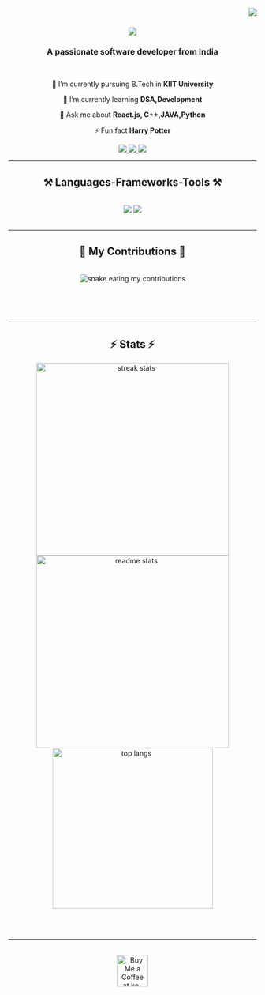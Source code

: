 <img align="right" src="https://visitor-badge.laobi.icu/badge?page_id=Akshaykumar2508.Akshaykumar2508" />

<h1 align="center">
    <img src="https://readme-typing-svg.herokuapp.com/?font=Righteous&size=35&center=true&vCenter=true&width=500&height=70&duration=4000&lines=Hi+There!+👋;+I'm+Akshay+Kumar!;" />
</h1>

<h3 align="center">A passionate software developer from India</h3>

<br/>

<div align="center">
 
 🔭 I’m currently pursuing B.Tech in **KIIT University**
 
 🌱 I’m currently learning **DSA,Development**

💬 Ask me about **React.js, C++,JAVA,Python**

⚡ Fun fact **Harry Potter**

 </div>
 
<div align="center"> 
  <a href="mailto:akshayjha02528@gmail.com">
    <img src="https://img.shields.io/badge/Gmail-333333?style=for-the-badge&logo=gmail&logoColor=red" />
  </a>
  <a href="https://www.linkedin.com/in/akshay-kumar-706a57232/" target="_blank">
    <img src="https://img.shields.io/badge/LinkedIn-0077B5?style=for-the-badge&logo=linkedin&logoColor=white" target="_blank" />
  </a>
  <a href="https://github.com/Akshaykumar2508" target="_blank">
     <img src="https://img.shields.io/badge/Portfolio-FF5722?style=for-the-badge&logo=todoist&logoColor=white" target="_blank" /> <!-- sqlite, safari, google-chrome are other good icon options -->
  </a>
</div>

 <hr/>
 
<h2 align="center">⚒️ Languages-Frameworks-Tools ⚒️</h2>
<br/>
<div align="center">
    <img src="https://skillicons.dev/icons?i=react,html,css,vscode,github,atom,git," />
    <img src="https://skillicons.dev/icons?i=reactjs,python,javascript,c,java,mysql" /><br>
</div>

<br/>
<hr/>

<div align="center">
  <h2>🐍 My Contributions 🐍</h2>
  <br>
  <img alt="snake eating my contributions" src="https://raw.githubusercontent.com/Akshaykumar2508/Akshaykumar2508/output/github-contribution-grid-snake.svg" />
  
  <br/><br/><br/>
</div>

<hr/>

<h2 align="center">⚡ Stats ⚡</h2>
<div align="center">
  <img width="390" src="https://github-readme-streak-stats.vercel.app/?user=Akshaykumar2508&count_private=true&theme=react&border_radius=10" alt="streak stats" />
  <img width="390" src="https://github-readme-stats.vercel.app/api?username=Akshaykumar2508&count_private=true&show_icons=true&theme=react&rank_icon=github&border_radius=10" alt="readme stats" />
  <br />
  <img width="325" align="center" src="https://github-readme-stats.vercel.app/api/top-langs/?username=Akshaykumar2508&hide=HTML&langs_count=8&layout=compact&theme=react&border_radius=10&size_weight=0.5&count_weight=0.5&exclude_repo=github-readme-stats" alt="top langs" />
</div>

<br /><br />

<hr />

<br />

<div align="center">
<a href='https://ko-fi.com/V7V4RAK9C' target='_blank'><img height='64' style='border:0px;height:64px;' src='https://storage.ko-fi.com/cdn/kofi1.png?v=3' border='0' alt='Buy Me a Coffee at ko-fi.com' /></a>
</div>

<br/>
